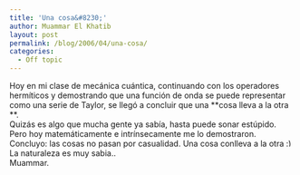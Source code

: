 ```yaml
---
title: 'Una cosa&#8230;'
author: Muammar El Khatib
layout: post
permalink: /blog/2006/04/una-cosa/
categories:
  - Off topic
---
```

Hoy en mi clase de mecánica cuántica, continuando con los operadores hermíticos y demostrando que una función de onda se puede representar como una serie de Taylor, se llegó a concluir que una **cosa lleva a la otra **.  
Quizás es algo que mucha gente ya sabía, hasta puede sonar estúpido. Pero hoy matemáticamente e intrínsecamente me lo demostraron.  
Concluyo: las cosas no pasan por casualidad. Una cosa conlleva a la otra <img src="http://muammar.me/blog/wp-includes/images/smilies/simple-smile.png" alt=":)" class="wp-smiley" style="height: 1em; max-height: 1em;" />  
La naturaleza es muy sabia..  
Muammar.
